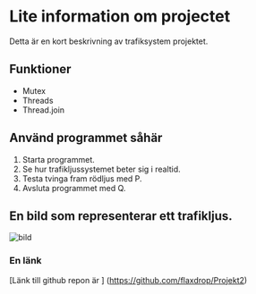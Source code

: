 
# Lite information om projectet

Detta är en kort beskrivning av trafiksystem projektet.

## Funktioner

- Mutex
- Threads
 - Thread.join


## Använd programmet såhär

1. Starta programmet.
2. Se hur trafikljussystemet beter sig i realtid.
3. Testa tvinga fram rödljus med P.
4. Avsluta programmet med Q.


## En bild som representerar ett trafikljus.


![bild](c:\Chas\SUVX24\kurs3\workshop6\trafikljus.webp)


### En länk

[Länk till github repon är ] (https://github.com/flaxdrop/Projekt2)